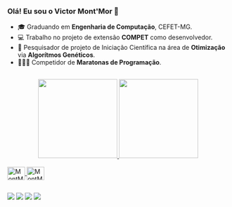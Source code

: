 ### Olá! Eu sou o **Victor Mont'Mor** 👋

- 🎓 Graduando em **Engenharia de Computação**, CEFET-MG.
- 💻 Trabalho no projeto de extensão **COMPET** como desenvolvedor.
- 🧬 Pesquisador de projeto de Iniciação Científica na área de **Otimização** via **Algorítmos Genéticos**.
- 👨🏽‍💻 Competidor de **Maratonas de Programação**.

##

<div align="center">
  <a href="https://github.com/MontMor4">
  <img height="180em" src="https://github-readme-stats.vercel.app/api?username=MontMor4&show_icons=true&theme=dracula&include_all_commits=true"/>
  <img height="180em" src="https://github-readme-stats.vercel.app/api/top-langs/?username=MontMor4&layout=compact&langs_count=7&theme=dracula"/>
</div>

<div style="display: inline_block"><br>
  <img align="center" alt="MontMor-Cpp" height="30" width="40" src="https://cdn.jsdelivr.net/gh/devicons/devicon/icons/cplusplus/cplusplus-original.svg">
  <img align="center" alt="MontMor-Java" height="30" width="40" src="https://cdn.jsdelivr.net/gh/devicons/devicon/icons/java/java-original.svg">
</div>  

##

<div> 
  <a href="https://www.linkedin.com/in/victor-samuel-levindo-mont-mor-3787a8238/" target="_blank"><img src="https://img.shields.io/badge/-LinkedIn-%230077B5?style=for-the-badge&logo=linkedin&logoColor=white" target="_blank"></a> 
  <a href="https://www.instagram.com/victor.mor/" target="_blank"><img src="https://img.shields.io/badge/-Instagram-%23E4405F?style=for-the-badge&logo=instagram&logoColor=white" target="_blank"></a>
   <a href="https://wa.me/5531999585511" target="_blank"><img src="https://img.shields.io/badge/WhatsApp-25D366?style=for-the-badge&logo=whatsapp&logoColor=white" target="_blank"></a>
  <a href = "mailto:victorperial@hotmail.com"><img src="https://img.shields.io/badge/Gmail-D14836?style=for-the-badge&logo=gmail&logoColor=white" target="_blank"></a>
  
</div>
